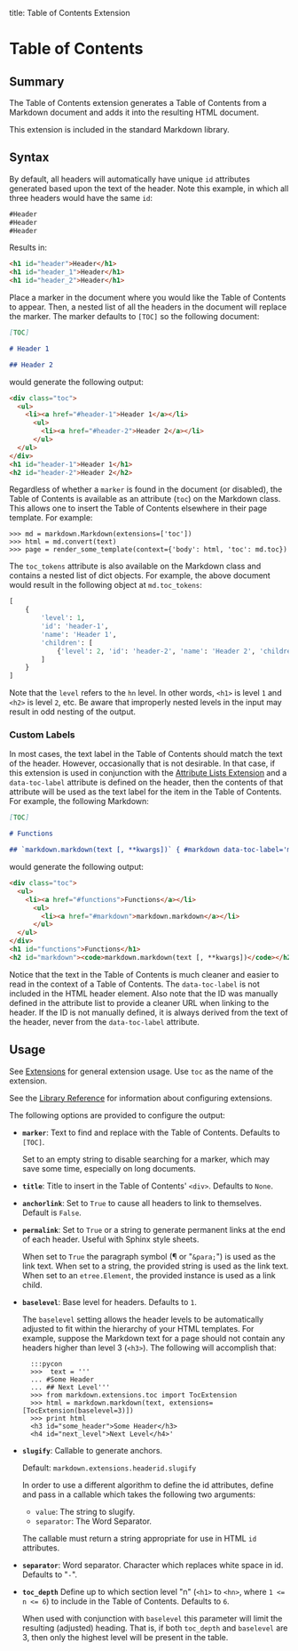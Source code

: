 title: Table of Contents Extension

Table of Contents
=================

Summary
-------

The Table of Contents extension generates a Table of Contents from a Markdown
document and adds it into the resulting HTML document.

This extension is included in the standard Markdown library.

Syntax
------

By default, all headers will automatically have unique `id` attributes
generated based upon the text of the header. Note this example, in which all
three headers would have the same `id`:

```md
#Header
#Header
#Header
```

Results in:

```html
<h1 id="header">Header</h1>
<h1 id="header_1">Header</h1>
<h1 id="header_2">Header</h1>
```

Place a marker in the document where you would like the Table of Contents to
appear. Then, a nested list of all the headers in the document will replace the
marker. The marker defaults to `[TOC]` so the following document:

```md
[TOC]

# Header 1

## Header 2
```

would generate the following output:

```html
<div class="toc">
  <ul>
    <li><a href="#header-1">Header 1</a></li>
      <ul>
        <li><a href="#header-2">Header 2</a></li>
      </ul>
  </ul>
</div>
<h1 id="header-1">Header 1</h1>
<h2 id="header-2">Header 2</h2>
```

Regardless of whether a `marker` is found in the document (or disabled), the
Table of Contents is available as an attribute (`toc`) on the Markdown class.
This allows one to insert the Table of Contents elsewhere in their page
template. For example:

```pycon
>>> md = markdown.Markdown(extensions=['toc'])
>>> html = md.convert(text)
>>> page = render_some_template(context={'body': html, 'toc': md.toc})
```

The `toc_tokens` attribute is also available on the Markdown class and contains
a nested list of dict objects. For example, the above document would result in
the following object at `md.toc_tokens`:

```python
[
    {
        'level': 1,
        'id': 'header-1',
        'name': 'Header 1',
        'children': [
            {'level': 2, 'id': 'header-2', 'name': 'Header 2', 'children':[]}
        ]
    }
]
```

Note that the `level` refers to the `hn` level. In other words, `<h1>` is level
`1` and `<h2>` is level `2`, etc. Be aware that improperly nested levels in the
input may result in odd nesting of the output.

### Custom Labels

In most cases, the text label in the Table of Contents should match the text of
the header. However, occasionally that is not desirable. In that case, if this
extension is used in conjunction with the [Attribute Lists Extension] and a
`data-toc-label` attribute is defined on the header, then the contents of that
attribute will be used as the text label for the item in the Table of Contents.
For example, the following Markdown:

[Attribute Lists Extension]: attr_list.md

```md
[TOC]

# Functions

## `markdown.markdown(text [, **kwargs])` { #markdown data-toc-label='markdown.markdown' }
```
would generate the following output:

```html
<div class="toc">
  <ul>
    <li><a href="#functions">Functions</a></li>
      <ul>
        <li><a href="#markdown">markdown.markdown</a></li>
      </ul>
  </ul>
</div>
<h1 id="functions">Functions</h1>
<h2 id="markdown"><code>markdown.markdown(text [, **kwargs])</code></h2>
```

Notice that the text in the Table of Contents is much cleaner and easier to read
in the context of a Table of Contents. The `data-toc-label` is not included in
the HTML header element. Also note that the ID was manually defined in the
attribute list to provide a cleaner URL when linking to the header. If the ID is
not manually defined, it is always derived from the text of the header, never
from the `data-toc-label` attribute.

Usage
-----

See [Extensions](index.md) for general extension usage. Use `toc` as the name
of the extension.

See the [Library Reference](../reference.md#extensions) for information about
configuring extensions.

The following options are provided to configure the output:

* **`marker`**:
    Text to find and replace with the Table of Contents. Defaults to `[TOC]`.

    Set to an empty string to disable searching for a marker, which may save
    some time, especially on long documents.

* **`title`**:
    Title to insert in the Table of Contents' `<div>`. Defaults to `None`.

* **`anchorlink`**:
    Set to `True` to cause all headers to link to themselves. Default is `False`.

* **`permalink`**:
    Set to `True` or a string to generate permanent links at the end of each header.
    Useful with Sphinx style sheets.

    When set to `True` the paragraph symbol (&para; or "`&para;`") is used as
    the link text. When set to a string, the provided string is used as the link
    text. When set to an `etree.Element`, the provided instance is used as a link child.

* **`baselevel`**:
    Base level for headers. Defaults to `1`.

    The `baselevel` setting allows the header levels to be automatically
    adjusted to fit within the hierarchy of your HTML templates. For example,
    suppose the Markdown text for a page should not contain any headers higher
    than level 3 (`<h3>`). The following will accomplish that:

        :::pycon
        >>>  text = '''
        ... #Some Header
        ... ## Next Level'''
        >>> from markdown.extensions.toc import TocExtension
        >>> html = markdown.markdown(text, extensions=[TocExtension(baselevel=3)])
        >>> print html
        <h3 id="some_header">Some Header</h3>
        <h4 id="next_level">Next Level</h4>'

* **`slugify`**:
    Callable to generate anchors.

    Default: `markdown.extensions.headerid.slugify`

    In order to use a different algorithm to define the id attributes, define  and
    pass in a callable which takes the following two arguments:

    * `value`: The string to slugify.
    * `separator`: The Word Separator.

    The callable must return a string appropriate for use in HTML `id` attributes.

* **`separator`**:
    Word separator. Character which replaces white space in id. Defaults to "`-`".

* **`toc_depth`**
    Define up to which section level "n" (`<h1>` to `<hn>`, where `1 <= n <= 6`)
    to include in the Table of Contents. Defaults to `6`.

    When used with conjunction with `baselevel` this parameter will limit the
    resulting (adjusted) heading. That is, if both `toc_depth` and `baselevel`
    are 3, then only the highest level will be present in the table.
